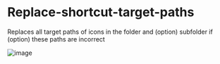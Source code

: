 # Replace-shortcut-target-paths
Replaces all target paths of icons in the folder and (option) subfolder if (option) these paths are incorrect

![image](https://github.com/TuTAH1/Replace-shortcut-target-paths/assets/15982179/629aced6-59e8-45f6-8d9e-e0a79b498b2d)
